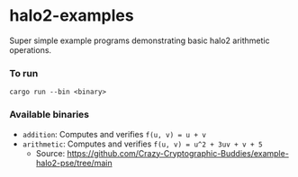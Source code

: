 # halo2-examples
Super simple example programs demonstrating basic halo2 arithmetic operations.

### To run
`cargo run --bin <binary>`

### Available binaries
- `addition`: Computes and verifies `f(u, v) = u + v`
- `arithmetic`: Computes and verifies `f(u, v) = u^2 + 3uv + v + 5`
    - Source: https://github.com/Crazy-Cryptographic-Buddies/example-halo2-pse/tree/main